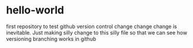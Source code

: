 # hello-world
first repository to test github version control
change change change is inevitable. Just making silly change to this silly file so that we can see how versioning branching works in github
